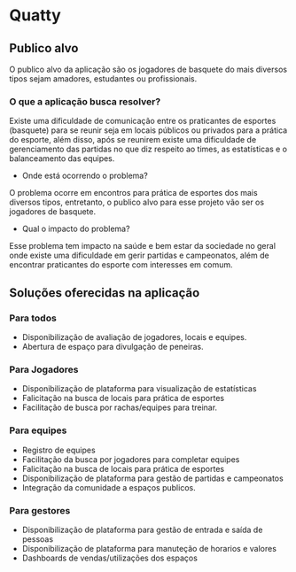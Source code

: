 # Quatty


## Publico alvo

O publico alvo da aplicação são os jogadores de basquete do mais diversos tipos sejam amadores, estudantes ou profissionais.

### O que a aplicação busca resolver?

Existe uma dificuldade de comunicação entre os praticantes de esportes (basquete) para se reunir seja em locais públicos ou privados para a prática do esporte, além disso, após se reunirem existe uma dificuldade de gerenciamento das partidas no que diz respeito ao times, as estatísticas e o balanceamento das equipes.

- Onde está ocorrendo o problema?

O problema ocorre em encontros para prática de esportes dos mais diversos tipos, entretanto, o publico alvo para esse projeto vão ser os jogadores de basquete.

- Qual o impacto do problema?

Esse problema tem impacto na saúde e bem estar da sociedade no geral onde existe uma dificuldade em gerir partidas e campeonatos, além de encontrar praticantes do esporte com interesses em comum.

## Soluções oferecidas na aplicação
### Para todos
- Disponibilização de avaliação de jogadores, locais e equipes.
- Abertura de espaço para divulgação de peneiras.
### Para Jogadores
- Disponibilização de plataforma para visualização de estatísticas
- Falicitação na busca de locais para prática de esportes
- Facilitação de busca por rachas/equipes para treinar.
### Para equipes
- Registro de equipes
- Facilitação da busca por jogadores para completar equipes
- Falicitação na busca de locais para prática de esportes
- Disponibilização de plataforma para gestão de partidas e campeonatos
- Integração da comunidade a espaços publicos.
### Para gestores
- Disponibilização de plataforma para gestão de entrada e saída de pessoas
- Disponibilização de plataforma para manuteção de horarios e valores
- Dashboards de vendas/utilizações dos espaços